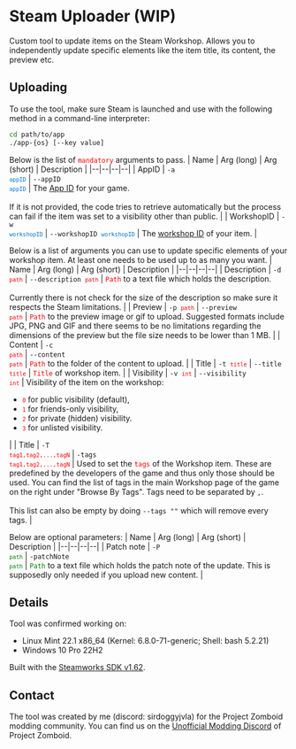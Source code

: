 # Steam Uploader (WIP)
Custom tool to update items on the Steam Workshop. Allows you to independently update specific elements like the item title, its content, the preview etc.

## Uploading
To use the tool, make sure Steam is launched and use with the following method in a command-line interpreter:
```bash
cd path/to/app
./app-{os} [--key value]
```

Below is the list of <code style="color: red">mandatory</code> arguments to pass.
| Name | Arg (long) | Arg (short) | Description |
|--|--|--|--|
| AppID | <code>-a <code style="color:#0074D9">appID</code></code> | <code>--appID <code style="color:#0074D9">appID</code></code> | The [App ID](https://pzwiki.net/wiki/App_ID) for your game. <BR><BR> If it is not provided, the code tries to retrieve automatically but the process can fail if the item was set to a visibility other than public. |
| WorkshopID | <code>-w <code style="color:#0074D9">workshopID</code></code> | <code>--workshopID <code style="color:#0074D9">workshopID</code></code> | The [workshop ID](https://pzwiki.net/wiki/Workshop_ID) of your item. |

Below is a list of arguments you can use to update specific elements of your workshop item. At least one needs to be used up to as many you want.
| Name | Arg (long) | Arg (short) | Description |
|--|--|--|--|
| Description | <code>-d <code style="color:red">path</code></code> | <code>--description <code style="color:red">path</code></code> | <code style="color:red">Path</code> to a text file which holds the description. <BR><BR> Currently there is not check for the size of the description so make sure it respects the Steam limitations. |
| Preview | <code>-p <code style="color:red">path</code></code> | <code>--preview <code style="color:red">path</code></code> | <code style="color:red">Path</code> to the preview image or gif to upload. Suggested formats include JPG, PNG and GIF and there seems to be no limitations regarding the dimensions of the preview but the file size needs to be lower than 1 MB. |
| Content | <code>-c <code style="color:red">path</code></code> | <code>--content <code style="color:red">path</code></code> | <code style="color:red">Path</code> to the folder of the content to upload. |
| Title | <code>-t <code style="color:red">title</code></code> | <code>--title <code style="color:red">title</code></code> | <code style="color:red">Title</code> of workshop item. |
| Visibility | <code>-v <code style="color:red">int</code></code> | <code>--visibility <code style="color:red">int</code></code> | Visibility of the item on the workshop: <ul> <li><code><code style="color:red">0</code></code> for public visibility (default),</li> <li><code><code style="color:red">1</code></code> for friends-only visibility,</li> <li><code><code style="color:red">2</code></code> for private (hidden) visibility.</li> <li><code><code style="color:red">3</code></code> for unlisted visibility.</li> </ul> |
| Title | <code>-T <code style="color:red">tag1,tag2,...,tagN</code></code> | <code>-tags <code style="color:red">tag1,tag2,...,tagN</code></code> | Used to set the <code style="color:red">tags</code> of the Workshop item. These are predefined by the developers of the game and thus only those should be used. You can find the list of tags in the main Workshop page of the game on the right under "Browse By Tags". Tags need to be separated by `,`. <BR><BR> This list can also be empty by doing `--tags ""` which will remove every tags. |

Below are optional parameters:
| Name | Arg (long) | Arg (short) | Description |
|--|--|--|--|
| Patch note | <code>-P <code style="color:green">path</code></code> | <code>-patchNote <code style="color:green">path</code></code> | <code style="color:green">Path</code> to a text file which holds the patch note of the update. This is supposedly only needed if you upload new content. |

## Details
Tool was confirmed working on:
- Linux Mint 22.1 x86_64 (Kernel: 6.8.0-71-generic; Shell: bash 5.2.21)
- Windows 10 Pro 22H2

Built with the [Steamworks SDK v1.62](https://partner.steamgames.com/doc/sdk).

## Contact
The tool was created by me (discord: sirdoggyjvla) for the Project Zomboid modding community. You can find us on the [Unofficial Modding Discord](https://pzwiki.net/wiki/Unofficial_Modding_Discord) of Project Zomboid.